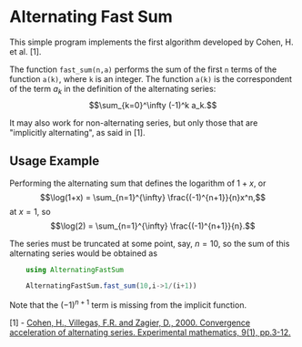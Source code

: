 # Alternating Fast Sum

This simple program implements the first algorithm developed by Cohen, H. et al. [1].

The function `fast_sum(n,a)` performs the sum of the first `n` terms of the function `a(k)`, where `k` is an integer. The function `a(k)` is the correspondent of the term $a_k$ in the definition of the alternating series: $$\sum_{k=0}^\infty (-1)^k a_k.$$


It may also work for non-alternating series, but only those that are "implicitly alternating", as said in [1]. 

## Usage Example

Performing the alternating sum that defines the logarithm of $1 + x$, or $$\log(1+x) = \sum_{n=1}^{\infty} \frac{(-1)^{n+1}}{n}x^n,$$ at $x = 1$, so $$\log(2) = \sum_{n=1}^{\infty} \frac{(-1)^{n+1}}{n}.$$

The series must be truncated at some point, say, $n=10$, so the sum of this alternating series would be obtained as 
```julia
    using AlternatingFastSum

    AlternatingFastSum.fast_sum(10,i->1/(i+1))
```

Note that the $(-1)^{n+1}$ term is missing from the implicit function. 

[1] - [Cohen, H., Villegas, F.R. and Zagier, D., 2000. Convergence acceleration of alternating series. Experimental mathematics, 9(1), pp.3-12.](https://people.mpim-bonn.mpg.de/zagier/files/exp-math-9/fulltext.pdf) 

